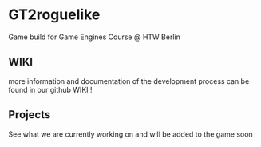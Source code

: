 # GT2roguelike


Game build for Game Engines Course @ HTW Berlin 




## WIKI

more information and documentation of the development process can be found in our github WIKI !


## Projects

See what we are currently working on and will be added to the game soon

